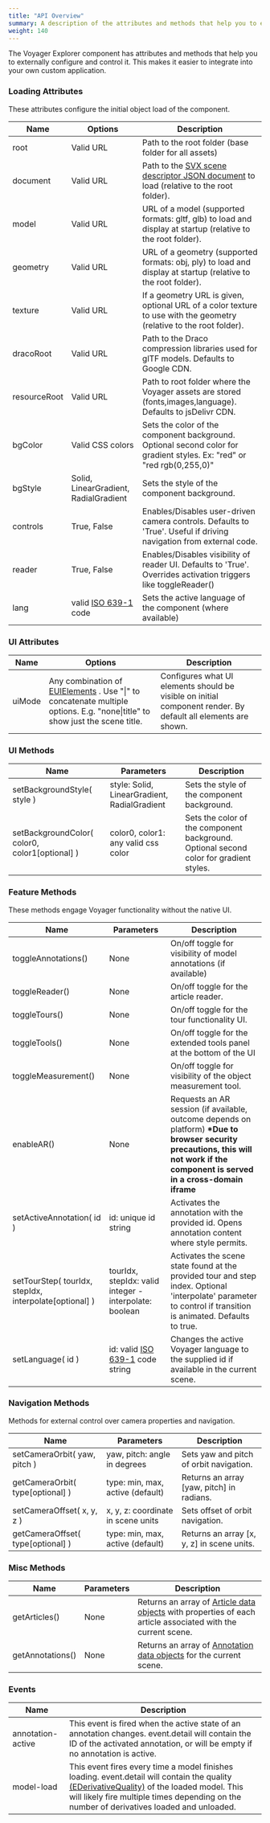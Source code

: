 ```yaml
---
title: "API Overview"
summary: A description of the attributes and methods that help you to externally configure and control Voyager Explorer.
weight: 140
---
```


The Voyager Explorer component has attributes and methods that help you to externally configure and control it. This makes it easier to integrate into your own custom application.


### Loading Attributes
These attributes configure the initial object load of the component.

| Name         | Options           | Description                                                                                                         |
|--------------|-------------------|---------------------------------------------------------------------------------------------------------------------|
| root         | Valid URL		   | Path to the root folder (base folder for all assets)                                                                |
| document     | Valid URL         | Path to the [SVX scene descriptor JSON document](https://smithsonian.github.io/dpo-voyager/document/) to load (relative to the root folder).                                                    |
| model        | Valid URL         | URL of a model (supported formats: gltf, glb) to load and display at startup (relative to the root folder).         |
| geometry     | Valid URL         | URL of a geometry (supported formats: obj, ply) to load and display at startup (relative to the root folder).       |
| texture      | Valid URL         | If a geometry URL is given, optional URL of a color texture to use with the geometry (relative to the root folder). |
| dracoRoot	   | Valid URL		   | Path to the Draco compression libraries used for glTF models. Defaults to Google CDN.								 |
| resourceRoot	   | Valid URL	   | Path to root folder where the Voyager assets are stored (fonts,images,language). Defaults to jsDelivr CDN.			 |
| bgColor	   | Valid CSS colors  | Sets the color of the component background. Optional second color for gradient styles. Ex: "red" or "red rgb(0,255,0)" |
| bgStyle	   | Solid, LinearGradient, RadialGradient | Sets the style of the component background. |
| controls	   | True, False	   | Enables/Disables user-driven camera controls. Defaults to 'True'. Useful if driving navigation from external code.  |
| reader	   | True, False	   | Enables/Disables visibility of reader UI. Defaults to 'True'. Overrides activation triggers like toggleReader()  |
| lang 		   | valid [ISO 639-1](https://www.loc.gov/standards/iso639-2/php/code_list.php) code | Sets the active language of the component (where available) |

### UI Attributes

| Name     	| Options       | Description                                                                                                         |
|-----------|-------------------|---------------------------------------------------------------------------------------------------------------------|
| uiMode    | Any combination of [EUIElements](https://github.com/Smithsonian/dpo-voyager/blob/master/source/client/components/CVInterface.ts) . Use "\|" to concatenate multiple options. E.g. "none\|title" to show just the scene title.    | Configures what UI elements should be visible on initial component render. By default all elements are shown.                                                               |

### UI Methods

| Name     				 			   			| Parameters       							   | Description                                                                                         |
|-----------------------------------------------|----------------------------------------------|---------------------------------------------|
| setBackgroundStyle( style )    				    | style: Solid, LinearGradient, RadialGradient | Sets the style of the component background.  |
| setBackgroundColor( color0, color1[optional] )  | color0, color1: any valid css color    	   | Sets the color of the component background. Optional second color for gradient styles.  |


### Feature Methods
These methods engage Voyager functionality without the native UI.

| Name     				 | Parameters       | Description                                                                                         |
|------------------------|------------------|----------------------------------------------------------------------------------------------------|
| toggleAnnotations()    | None    			| On/off toggle for visibility of model annotations (if available)  |
| toggleReader()    	 | None    			| On/off toggle for the article reader.  |
| toggleTours()    		 | None    			| On/off toggle for the tour functionality UI.  |
| toggleTools()    		 | None    			| On/off toggle for the extended tools panel at the bottom of the UI  |
| toggleMeasurement()	 | None				| On/off toggle for visibility of the object measurement tool.  |
| enableAR()		     | None    			| Requests an AR session (if available, outcome depends on platform) **\*Due to browser security precautions, this will not work if the component is served in a cross-domain iframe**  |
| setActiveAnnotation( id )| id: unique id string | Activates the annotation with the provided id. Opens annotation content where style permits.   |
| setTourStep( tourIdx, stepIdx, interpolate[optional] ) | tourIdx, stepIdx: valid integer - interpolate: boolean | Activates the scene state found at the provided tour and step index. Optional 'interpolate' parameter to control if transition is animated. Defaults to true. |
| setLanguage( id )		 | id: valid [ISO 639-1](https://www.loc.gov/standards/iso639-2/php/code_list.php) code string | Changes the active Voyager language to the supplied id if available in the current scene.  |

### Navigation Methods
Methods for external control over camera properties and navigation.

| Name     				 		| Parameters       							   | Description                                                                                         |
|-------------------------------|----------------------------------------------|----------------------------------------------|
| setCameraOrbit( yaw, pitch )    | yaw, pitch: angle in degrees 			| Sets yaw and pitch of orbit navigation.      |
| getCameraOrbit( type[optional] )| type: min, max, active (default)				| Returns an array [yaw, pitch] in radians.    |
| setCameraOffset( x, y, z )    	| x, y, z: coordinate in scene units 		| Sets offset of orbit navigation.      |
| getCameraOffset( type[optional] )| type: min, max, active (default)				| Returns an array [x, y, z] in scene units. |

### Misc Methods

| Name     				 		| Parameters       	   | Description                                                                                         |
|-------------------------------|----------------------|--------------------------------------------------|
| getArticles()				    | None 			   	   | Returns an array of [Article data objects](https://github.com/Smithsonian/dpo-voyager/blob/master/source/client/models/Article.ts) with properties of each article associated with the current scene.      |
| getAnnotations()				| None				   | Returns an array of [Annotation data objects](https://github.com/Smithsonian/dpo-voyager/blob/d3d63fedeb595ac7b664a2b2e081b691bbdc3084/source/client/schema/model.ts#L63) for the current scene.			|

### Events

| Name     				 		| Description                                                                                         |
|-------------------------------|------------------------------------------------------------------------|
| annotation-active		| This event is fired when the active state of an annotation changes. event.detail will contain the ID of the activated annotation, or will be empty if no annotation is active.|
| model-load			| This event fires every time a model finishes loading. event.detail will contain the quality [(EDerivativeQuality)](https://github.com/Smithsonian/dpo-voyager/blob/master/source/client/schema/model.ts) of the loaded model. This will likely fire multiple times depending on the number of derivatives loaded and unloaded.|